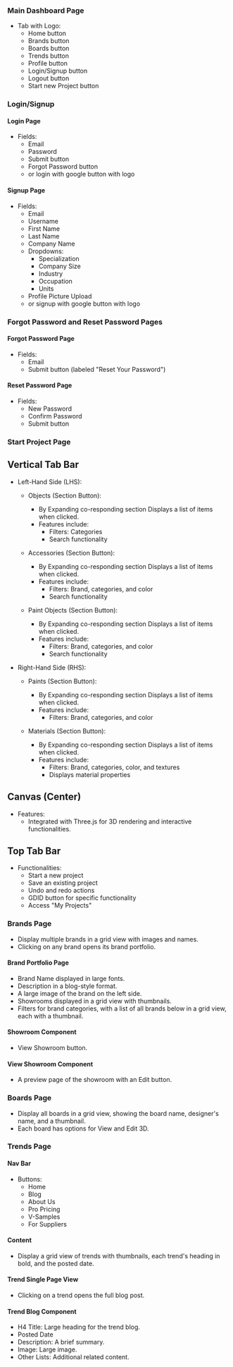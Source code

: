 ### Main Dashboard Page

- Tab with Logo:  
  - Home button  
  - Brands button  
  - Boards button  
  - Trends button  
  - Profile button  
  - Login/Signup button  
  - Logout button  
  - Start new Project button


### Login/Signup  

#### Login Page  
- Fields:  
  - Email  
  - Password  
  - Submit button  
  - Forgot Password button  
  - or login with google button with logo  

#### Signup Page  
- Fields:  
  - Email  
  - Username  
  - First Name  
  - Last Name  
  - Company Name  
  - Dropdowns:  
    - Specialization  
    - Company Size  
    - Industry  
    - Occupation  
    - Units  
  - Profile Picture Upload
  - or signup with google button with logo  


### Forgot Password and Reset Password Pages

#### Forgot Password Page  
- Fields:  
  - Email  
  - Submit button (labeled "Reset Your Password")  

#### Reset Password Page  
- Fields:  
  - New Password  
  - Confirm Password  
  - Submit button  


### Start Project Page

## Vertical Tab Bar
- Left-Hand Side (LHS):
  - Objects (Section Button):  
    - By Expanding co-responding section Displays a list of items when clicked.  
    - Features include:  
      - Filters: Categories  
      - Search functionality  

  - Accessories (Section Button):  
    - By Expanding co-responding section Displays a list of items when clicked.  
    - Features include:  
      - Filters: Brand, categories, and color  
      - Search functionality  

  - Paint Objects (Section Button):  
    - By Expanding co-responding section Displays a list of items when clicked.  
    - Features include:  
      - Filters: Brand, categories, and color  
      - Search functionality  

- Right-Hand Side (RHS):
  - Paints (Section Button):  
    - By Expanding co-responding section Displays a list of items when clicked.  
    - Features include:  
      - Filters: Brand, categories, and color  

  - Materials (Section Button):  
    - By Expanding co-responding section Displays a list of items when clicked.  
    - Features include:  
      - Filters: Brand, categories, color, and textures  
      - Displays material properties  

## Canvas (Center)
- Features:  
  - Integrated with Three.js for 3D rendering and interactive functionalities.  

## Top Tab Bar
- Functionalities:  
  - Start a new project  
  - Save an existing project  
  - Undo and redo actions  
  - GDID button for specific functionality  
  - Access "My Projects"


### Brands Page
- Display multiple brands in a grid view with images and names.
- Clicking on any brand opens its brand portfolio.

#### Brand Portfolio Page  
- Brand Name displayed in large fonts.  
- Description in a blog-style format.  
- A large image of the brand on the left side.  
- Showrooms displayed in a grid view with thumbnails.  
- Filters for brand categories, with a list of all brands below in a grid view, each with a thumbnail.

#### Showroom Component
- View Showroom button.

#### View Showroom Component  
- A preview page of the showroom with an Edit button.



### Boards Page  
- Display all boards in a grid view, showing the board name, designer's name, and a thumbnail.  
- Each board has options for View and Edit 3D.



### Trends Page

#### Nav Bar  
- Buttons:  
  - Home  
  - Blog  
  - About Us  
  - Pro Pricing  
  - V-Samples  
  - For Suppliers  

#### Content  
- Display a grid view of trends with thumbnails, each trend's heading in bold, and the posted date.

#### Trend Single Page View  
- Clicking on a trend opens the full blog post.

#### Trend Blog Component  
- H4 Title: Large heading for the trend blog.  
- Posted Date  
- Description: A brief summary.  
- Image: Large image.  
- Other Lists: Additional related content.